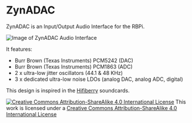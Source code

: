# ZynADAC

ZynADAC is an Input/Output Audio Interface for the RBPi.

![Image of ZynADAC Audio Interface](https://github.com/zynthian/zynthian-hw/blob/master/ZynADAC/ZynADAC_render_01.png)

It features:

+ Burr Brown (Texas Instruments) PCM5242 (DAC)
+ Burr Brown (Texas Instruments) PCM1863 (ADC)
+ 2 x ultra-low jitter oscillators (44.1 & 48 KHz)
+ 3 x dedicated ultra-low noise LDOs (analog DAC, analog ADC, digital)

This design is inspired in the [Hifiberry](https://hifiberry.com) soundcards.

[![Creative Commons Attribution-ShareAlike 4.0 International License](https://upload.wikimedia.org/wikipedia/commons/f/f3/CC-BY-SA_3_icon_88x31.png)](
http://creativecommons.org/licenses/by-sa/4.0/)
This work is licensed under a [Creative Commons Attribution-ShareAlike 4.0 International License](http://creativecommons.org/licenses/by-sa/4.0/)
